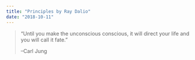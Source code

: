 ```yaml
---
title: "Principles by Ray Dalio"
date: "2018-10-11"
---
```


> “Until you make the unconscious conscious, it will direct your life and you will call it fate.”
> 
> –Carl Jung
